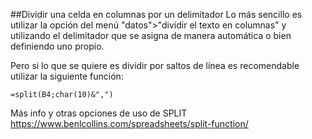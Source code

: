 ##Dividir una celda en columnas por un delimitador
Lo más sencillo es utilizar la opción del menú "datos">"dividir el texto en columnas" y utilizando el delimitador que se asigna de manera automática o bien definiendo uno propio.

Pero si lo que se quiere es dividir por saltos de línea es recomendable utilizar la siguiente función:

    =split(B4;char(10)&",")

Más info y otras opciones de uso de SPLIT
https://www.benlcollins.com/spreadsheets/split-function/
